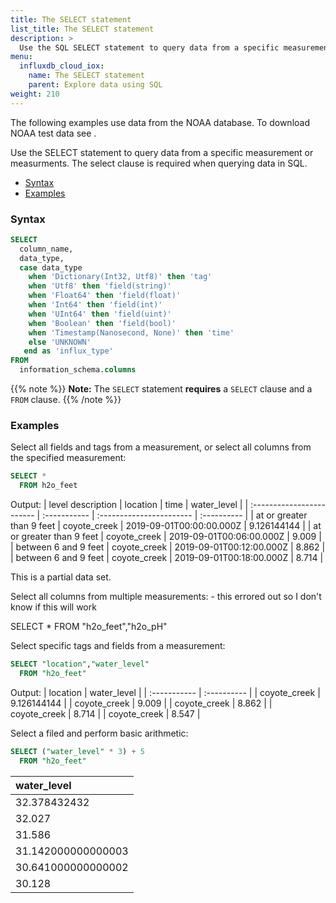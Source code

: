```yaml
---
title: The SELECT statement
list_title: The SELECT statement
description: >
  Use the SQL SELECT statement to query data from a specific measurement or measurments.
menu:
  influxdb_cloud_iox:
    name: The SELECT statement
    parent: Explore data using SQL
weight: 210
---
```


The following examples use data from the NOAA database.  To download NOAA test data see <insert doc name>.

Use the SELECT statement to query data from a specific measurement or measurments.  The select clause is required when querying data in SQL.

- [Syntax](#syntax)
- [Examples](#examples)

### Syntax

```sql
SELECT
  column_name, 
  data_type, 
  case data_type 
    when 'Dictionary(Int32, Utf8)' then 'tag' 
    when 'Utf8' then 'field(string)'
    when 'Float64' then 'field(float)'
    when 'Int64' then 'field(int)'
    when 'UInt64' then 'field(uint)'
    when 'Boolean' then 'field(bool)'
    when 'Timestamp(Nanosecond, None)' then 'time'
    else 'UNKNOWN'
   end as 'influx_type' 
FROM
  information_schema.columns 
```

{{% note %}}
**Note:** The `SELECT` statement **requires** a `SELECT` clause and a `FROM` clause.
{{% /note %}}

### Examples

Select all fields and tags from a measurement, or select all columns from the specified measurement:

```sql
SELECT * 
  FROM h2o_feet
```

Output:
| level description         | location     | time                     | water_level |
| :------------------------ | :----------- | :----------------------- | :---------- |
| at or greater than 9 feet | coyote_creek | 2019-09-01T00:00:00.000Z | 9.126144144 |
| at or greater than 9 feet | coyote_creek | 2019-09-01T00:06:00.000Z |       9.009 |
| between 6 and 9 feet      | coyote_creek | 2019-09-01T00:12:00.000Z |       8.862 |
| between 6 and 9 feet      | coyote_creek | 2019-09-01T00:18:00.000Z |       8.714 |


This is a partial data set.

Select all columns from multiple measurements: - this errored out so I don't know if this will work

SELECT * FROM "h2o_feet","h2o_pH"

Select specific tags and fields from a measurement:

```sql
SELECT "location","water_level" 
  FROM "h2o_feet"
```
Output:
| location     | water_level |
| :----------- | :---------- |
| coyote_creek | 9.126144144 |
| coyote_creek | 9.009       |
| coyote_creek | 8.862       |
| coyote_creek | 8.714       |
| coyote_creek | 8.547       |

Select a filed and perform basic arithmetic:

```sql
SELECT ("water_level" * 3) + 5 
  FROM "h2o_feet"
```
| water_level        |
| :----------------- |
| 32.378432432       |
| 32.027             |
| 31.586             |
| 31.142000000000003 |
| 30.641000000000002 |
| 30.128             |



